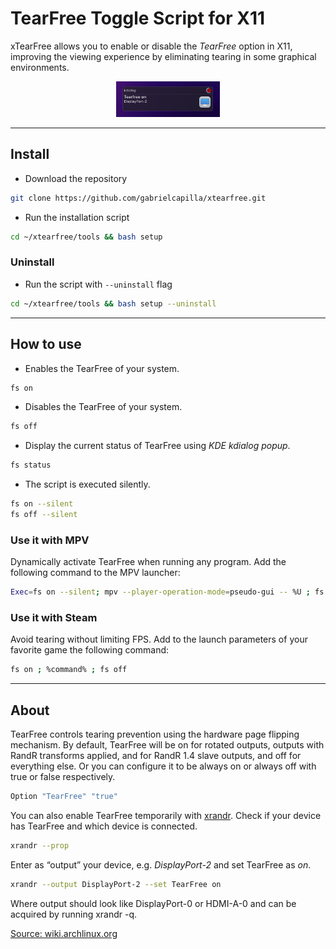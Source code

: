 # TearFree Toggle Script for X11

xTearFree allows you to enable or disable the _TearFree_ option in X11, improving the viewing experience by eliminating tearing in some graphical environments.

<div align="center"> <img src="kdialog-on.png" width="33%" height="33%"> </div>

---

## Install

- Download the repository

```sh
git clone https://github.com/gabrielcapilla/xtearfree.git
```

- Run the installation script

```sh
cd ~/xtearfree/tools && bash setup
```

### Uninstall

- Run the script with `--uninstall` flag

```sh
cd ~/xtearfree/tools && bash setup --uninstall
```

---

## How to use

- Enables the TearFree of your system.

```sh
fs on
```

- Disables the TearFree of your system.

```sh
fs off
```

- Display the current status of TearFree using _KDE kdialog popup_.

```sh
fs status
```


- The script is executed silently.

```sh
fs on --silent
fs off --silent
```

### Use it with MPV

Dynamically activate TearFree when running any program. Add the following command to the MPV launcher:

```sh
Exec=fs on --silent; mpv --player-operation-mode=pseudo-gui -- %U ; fs off --silent
```

### Use it with Steam

Avoid tearing without limiting FPS. Add to the launch parameters of your favorite game the following command:

```sh
fs on ; %command% ; fs off
```

---

## About

TearFree controls tearing prevention using the hardware page flipping mechanism. By default, TearFree will be on for rotated outputs, outputs with RandR transforms applied, and for RandR 1.4 slave outputs, and off for everything else. Or you can configure it to be always on or always off with true or false respectively.

```sh
Option "TearFree" "true"
```

You can also enable TearFree temporarily with [xrandr](https://wiki.archlinux.org/title/Xrandr). Check if your device has TearFree and which device is connected.

```sh
xrandr --prop
```

Enter as “output” your device, e.g. _DisplayPort-2_ and set TearFree as _on_.

```sh
xrandr --output DisplayPort-2 --set TearFree on
```

Where output should look like DisplayPort-0 or HDMI-A-0 and can be acquired by running xrandr -q.

[Source: wiki.archlinux.org](https://wiki.archlinux.org/title/AMDGPU)
